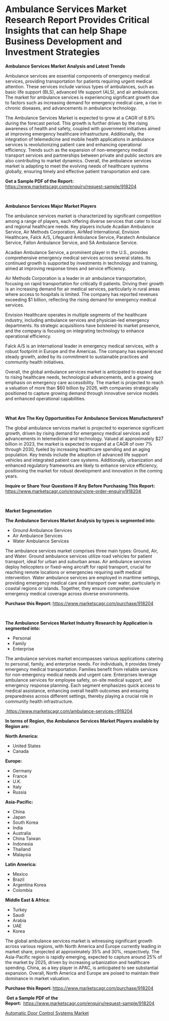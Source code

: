 <p><h1>Ambulance Services Market Research Report Provides Critical Insights that can help Shape Business Development and Investment Strategies</h1></p><p><strong>Ambulance Services Market Analysis and Latest Trends</strong></p>
<p><p>Ambulance services are essential components of emergency medical services, providing transportation for patients requiring urgent medical attention. These services include various types of ambulances, such as basic life support (BLS), advanced life support (ALS), and air ambulances. The market for ambulance services is experiencing significant growth due to factors such as increasing demand for emergency medical care, a rise in chronic diseases, and advancements in ambulance technology.</p><p>The Ambulance Services Market is expected to grow at a CAGR of 8.9% during the forecast period. This growth is further driven by the rising awareness of health and safety, coupled with government initiatives aimed at improving emergency healthcare infrastructure. Additionally, the integration of telemedicine and mobile health applications in ambulance services is revolutionizing patient care and enhancing operational efficiency. Trends such as the expansion of non-emergency medical transport services and partnerships between private and public sectors are also contributing to market dynamics. Overall, the ambulance services market is adapting to meet the evolving needs of healthcare systems globally, ensuring timely and effective patient transportation and care.</p></p>
<p><strong>Get a Sample PDF of the Report:&nbsp;</strong> <a href="https://www.marketscagr.com/enquiry/request-sample/918204?utm_campaign=2948&utm_medium=2&utm_source=Github&utm_content=ia&utm_term=07032025&utm_id=ambulance-services">https://www.marketscagr.com/enquiry/request-sample/918204</a></p>
<p>&nbsp;</p>
<p><strong>Ambulance Services Major Market Players</strong></p>
<p><p>The ambulance services market is characterized by significant competition among a range of players, each offering diverse services that cater to local and regional healthcare needs. Key players include Acadian Ambulance Service, Air Methods Corporation, AirMed International, Envision Healthcare, Falck A/S, Lifeguard Ambulance Service, Paratech Ambulance Service, Fallon Ambulance Service, and SA Ambulance Service.</p><p>Acadian Ambulance Service, a prominent player in the U.S., provides comprehensive emergency medical services across several states. Its continued growth is supported by investments in technology and training, aimed at improving response times and service efficiency.</p><p>Air Methods Corporation is a leader in air ambulance transportation, focusing on rapid transportation for critically ill patients. Driving their growth is an increasing demand for air medical services, particularly in rural areas where access to hospitals is limited. The company has reported revenues exceeding $1 billion, reflecting the rising demand for emergency medical services.</p><p>Envision Healthcare operates in multiple segments of the healthcare industry, including ambulance services and physician-led emergency departments. Its strategic acquisitions have bolstered its market presence, and the company is focusing on integrating technology to enhance operational efficiency.</p><p>Falck A/S is an international leader in emergency medical services, with a robust footprint in Europe and the Americas. The company has experienced steady growth, aided by its commitment to sustainable practices and community health initiatives.</p><p>Overall, the global ambulance services market is anticipated to expand due to rising healthcare needs, technological advancements, and a growing emphasis on emergency care accessibility. The market is projected to reach a valuation of more than $60 billion by 2026, with companies strategically positioned to capture growing demand through innovative service models and enhanced operational capabilities.</p></p>
<p>&nbsp;</p>
<p><strong>What Are The Key Opportunities For Ambulance Services Manufacturers?</strong></p>
<p><p>The global ambulance services market is projected to experience significant growth, driven by rising demand for emergency medical services and advancements in telemedicine and technology. Valued at approximately $27 billion in 2023, the market is expected to expand at a CAGR of over 7% through 2030, fueled by increasing healthcare spending and an aging population. Key trends include the adoption of advanced life support vehicles and integrated patient care systems. Additionally, urbanization and enhanced regulatory frameworks are likely to enhance service efficiency, positioning the market for robust development and innovation in the coming years.</p></p>
<p><strong>Inquire or Share Your Questions If Any Before Purchasing This Report:</strong> <a href="https://www.marketscagr.com/enquiry/pre-order-enquiry/918204?utm_campaign=2948&utm_medium=2&utm_source=Github&utm_content=ia&utm_term=07032025&utm_id=ambulance-services">https://www.marketscagr.com/enquiry/pre-order-enquiry/918204</a></p>
<p>&nbsp;</p>
<p><strong>Market Segmentation</strong></p>
<p><strong>The Ambulance Services Market Analysis by types is segmented into:</strong></p>
<p><ul><li>Ground Ambulance Services</li><li>Air Ambulance Services</li><li>Water Ambulance Services</li></ul></p>
<p><p>The ambulance services market comprises three main types: Ground, Air, and Water. Ground ambulance services utilize road vehicles for patient transport, ideal for urban and suburban areas. Air ambulance services deploy helicopters or fixed-wing aircraft for rapid transport, crucial for reaching remote locations or emergencies requiring swift medical intervention. Water ambulance services are employed in maritime settings, providing emergency medical care and transport over water, particularly in coastal regions or islands. Together, they ensure comprehensive emergency medical coverage across diverse environments.</p></p>
<p><strong>Purchase this Report:&nbsp;</strong><a href="https://www.marketscagr.com/purchase/918204?utm_campaign=2948&utm_medium=2&utm_source=Github&utm_content=ia&utm_term=07032025&utm_id=ambulance-services">https://www.marketscagr.com/purchase/918204</a></p>
<p>&nbsp;</p>
<p><strong>The Ambulance Services Market Industry Research by Application is segmented into:</strong></p>
<p><ul><li>Personal</li><li>Family</li><li>Enterprise</li></ul></p>
<p><p>The ambulance services market encompasses various applications catering to personal, family, and enterprise needs. For individuals, it provides timely emergency medical transportation. Families benefit from reliable services for non-emergency medical needs and urgent care. Enterprises leverage ambulance services for employee safety, on-site medical support, and emergency response planning. Each segment emphasizes quick access to medical assistance, enhancing overall health outcomes and ensuring preparedness across different settings, thereby playing a crucial role in community health infrastructure.</p></p>
<p><a href="https://www.marketscagr.com/ambulance-services-r918204?utm_campaign=2948&utm_medium=2&utm_source=Github&utm_content=ia&utm_term=07032025&utm_id=ambulance-services">&nbsp;https://www.marketscagr.com/ambulance-services-r918204</a></p>
<p><strong>In terms of Region, the Ambulance Services Market Players available by Region are:</strong></p>
<p>
    <p> <strong> North America: </strong>
        <ul>
            <li>United States</li>
            <li>Canada</li>
        </ul>
        </p> 
    <p> <strong> Europe: </strong>
        <ul>
            <li>Germany</li>
            <li>France</li>
            <li>U.K.</li>
            <li>Italy</li>
            <li>Russia</li>
        </ul>
        </p> 
    <p> <strong> Asia-Pacific: </strong>
        <ul>
            <li>China</li>
            <li>Japan</li>
            <li>South Korea</li>
            <li>India</li>
            <li>Australia</li>
            <li>China Taiwan</li>
            <li>Indonesia</li>
            <li>Thailand</li>
            <li>Malaysia</li>
        </ul>
        </p> 
    <p> <strong> Latin America: </strong>
        <ul>
            <li>Mexico</li>
            <li>Brazil</li>
            <li>Argentina Korea</li>
            <li>Colombia</li>
        </ul>
        </p> 
    <p> <strong> Middle East & Africa: </strong>
        <ul>
            <li>Turkey</li>
            <li>Saudi</li>
            <li>Arabia</li>
            <li>UAE</li>
            <li>Korea</li>
        </ul>
    </p>
    </p>
<p><p>The global ambulance services market is witnessing significant growth across various regions, with North America and Europe currently leading in market share, projected at approximately 35% and 30%, respectively. The Asia-Pacific region is rapidly emerging, expected to capture around 25% of the market by 2025, driven by increasing urbanization and healthcare spending. China, as a key player in APAC, is anticipated to see substantial expansion. Overall, North America and Europe are poised to maintain their dominance in market valuation.</p></p>
<p><strong>Purchase this Report: </strong><a href="https://www.marketscagr.com/purchase/918204?utm_campaign=2948&utm_medium=2&utm_source=Github&utm_content=ia&utm_term=07032025&utm_id=ambulance-services">https://www.marketscagr.com/purchase/918204</a></p>
<p>&nbsp;<strong>Get a Sample PDF of the Report:&nbsp;&nbsp;</strong><a href="https://www.marketscagr.com/enquiry/request-sample/918204?utm_campaign=2948&utm_medium=2&utm_source=Github&utm_content=ia&utm_term=07032025&utm_id=ambulance-services">https://www.marketscagr.com/enquiry/request-sample/918204</a></p>
<p><strong></strong></p>
<p><p><a href="https://github.com/sadimsamid/Market-Research-Report-List-1/blob/main/automatic-door-control-systems-market.md?utm_campaign=2948&utm_medium=2&utm_source=Github&utm_content=ia&utm_term=07032025&utm_id=ambulance-services">Automatic Door Control Systems Market</a></p></p>